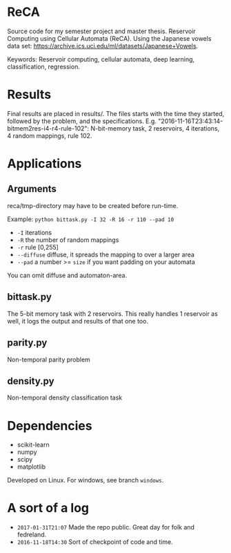 # ReCA
Source code for my semester project and master thesis. Reservoir Computing using Cellular Automata (ReCA).
Using the Japanese vowels data set: https://archive.ics.uci.edu/ml/datasets/Japanese+Vowels.

Keywords: Reservoir computing, cellular automata, deep learning, classification, regression.

# Results

Final results are placed in results/.
The files starts with the time they started, followed by the problem, and the specifications.
E.g. "2016-11-16T23:43:14-bitmem2res-i4-r4-rule-102": N-bit-memory task, 2 reservoirs, 4 iterations, 4 random mappings, rule 102.

# Applications

## Arguments

reca/tmp-directory may have to be created before run-time.

Example: `python bittask.py -I 32 -R 16 -r 110 --pad 10`
* `-I` iterations
* `-R` the number of random mappings
* `-r` rule [0,255]
* `--diffuse` diffuse, it spreads the mapping to over a larger area
* `--pad` a number >= `size` if you want padding on your automata

You can omit diffuse and automaton-area.

## bittask.py

The 5-bit memory task with 2 reservoirs. This really handles 1 reservoir as well, it logs the output and results of that one too.

## parity.py

Non-temporal parity problem

## density.py

Non-temporal density classification task

# Dependencies

* scikit-learn
* numpy
* scipy
* matplotlib

Developed on Linux. For windows, see branch `windows`.

# A sort of a log

* `2017-01-31T21:07` Made the repo public. Great day for folk and fedreland.
* `2016-11-18T14:30` Sort of checkpoint of code and time.

